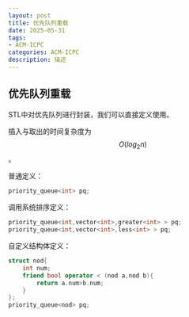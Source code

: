 ```yaml
---
layout: post
title: 优先队列重载
date: 2025-05-31
tags:
- ACM-ICPC
categories: ACM-ICPC
description: 描述
---
```


## 优先队列重载

<!-- more -->

STL中对优先队列进行封装，我们可以直接定义使用。

插入与取出的时间复杂度为 $$O(log_2n)$$。

普通定义：

```c++
priority_queue<int> pq;
```

调用系统排序定义：

```c++
priority_queue<int,vector<int>,greater<int> > pq;
priority_queue<int,vector<int>,less<int> > pq;
```

自定义结构体定义：

```c++
struct nod{
	int num;
	friend bool operator < (nod a,nod b){
		return a.num>b.num;
	}
};
priority_queue<nod> pq;
```


